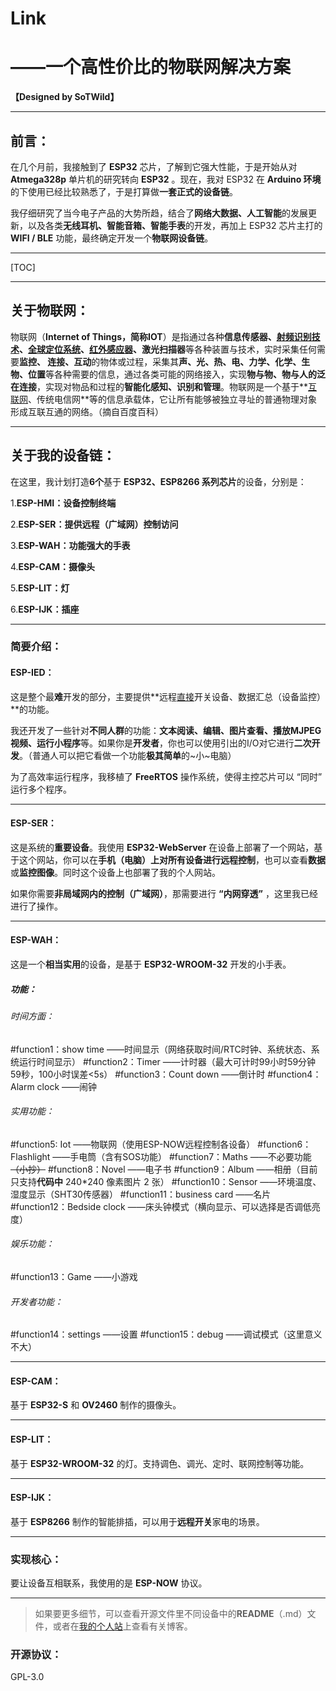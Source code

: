 # Link

# ——一个高性价比的物联网解决方案

**【Designed by SoTWild】**

------



## 前言：

在几个月前，我接触到了 **ESP32** 芯片，了解到它强大性能，于是开始从对 **Atmega328p** 单片机的研究转向 **ESP32** 。现在，我对 ESP32 在 **Arduino 环境**的下使用已经比较熟悉了，于是打算做**一套正式的设备链**。

我仔细研究了当今电子产品的大势所趋，结合了**网络大数据、人工智能**的发展更新，以及各类**无线耳机、智能音箱、智能手表**的开发，再加上 ESP32 芯片主打的 **WIFI / BLE** 功能，最终确定开发一个**物联网设备链**。

------

[TOC]

------

## 关于物联网：

物联网（**Internet of Things，简称IOT**）是指通过各种**信息传感器、[射频识别技术](https://baike.baidu.com/item/射频识别技术/9524139)、[全球定位系统](https://baike.baidu.com/item/全球定位系统/1240960)、[红外感应器](https://baike.baidu.com/item/红外感应器/9989923)、激光扫描器**等各种装置与技术，实时采集任何需要**监控、 连接、互动**的物体或过程，采集其**声、光、热、电、力学、化学、生物、位置**等各种需要的信息，通过各类可能的网络接入，实现**物与物、物与人的泛在连接**，实现对物品和过程的**智能化感知、识别和管理**。物联网是一个基于**[互联网](https://baike.baidu.com/item/互联网/199186)、传统电信网**等的信息承载体，它让所有能够被独立寻址的普通物理对象形成互联互通的网络。（摘自百度百科）

------

## 关于我的设备链：

在这里，我计划打造**6个**基于 **ESP32、ESP8266 系列芯片**的设备，分别是：

1.**ESP-HMI：设备控制终端**

2.**ESP-SER：提供远程（广域网）控制访问**

3.**ESP-WAH：功能强大的手表**

4.**ESP-CAM：摄像头**

5.**ESP-LIT：灯**

6.**ESP-IJK：插座**

------

### 简要介绍：

#### ESP-IED：

这是整个最**难**开发的部分，主要提供**远程<u>直接</u>开关设备、数据汇总（设备监控）**的功能。

我还开发了一些针对**不同人群**的功能：**文本阅读、编辑、图片查看、播放MJPEG视频、运行小程序**等。如果你是**开发者**，你也可以使用引出的I/O对它进行**二次开发**。（普通人可以把它看做一个功能**极其简单**的~小~电脑）

为了高效率运行程序，我移植了 **FreeRTOS** 操作系统，使得主控芯片可以 “同时” 运行多个程序。

------

#### ESP-SER：

这是系统的**重要设备**。我使用 **ESP32-WebServer** 在设备上部署了一个网站，基于这个网站，你可以在**手机（电脑）**上对所有设备进行**远程控制**，也可以查看**数据**或**监控图像**。同时这个设备上也部署了我的个人网站。

如果你需要**非局域网内的控制（广域网）**，那需要进行 **“内网穿透”** ，这里我已经进行了操作。

------

#### ESP-WAH：

这是一个**相当实用**的设备，是基于 **ESP32-WROOM-32** 开发的小手表。

##### 功能：

###### 时间方面：

#function1：show time				——时间显示（网络获取时间/RTC时钟、系统状态、系统运行时间显示）
		#function2：Timer						——计时器（最大可计时99小时59分钟59秒，100小时误差<5s）
		#function3：Count down			 ——倒计时
		#function4：Alarm clock			  ——闹钟

###### 实用功能：

#function5:   Iot						      ——物联网（使用ESP-NOW远程控制各设备）
		#function6：Flashlight			 	——手电筒（含有SOS功能）
		#function7：Maths				   	——不必要功能~~（小抄）~~
		#function8：Novel						——电子书
		#function9：Album				   	——相册（目前只支持**代码中** 240*240 像素图片 2 张）
		#function10：Sensor					——环境温度、湿度显示（SHT30传感器）
		#function11：business card		——名片
		#function12：Bedside clock		——床头钟模式（横向显示、可以选择是否调低亮度）

###### 娱乐功能：

#function13：Game						——小游戏

###### 开发者功能：

#function14：settings				 	——设置
		#function15：debug						——调试模式（这里意义不大）

------

#### ESP-CAM：

基于 **ESP32-S** 和 **OV2460** 制作的摄像头。

------

#### ESP-LIT：

基于 **ESP32-WROOM-32** 的灯。支持调色、调光、定时、联网控制等功能。

------

#### ESP-IJK：

基于 **ESP8266** 制作的智能排插，可以用于**远程开关**家电的场景。

------

### 实现核心：

要让设备互相联系，我使用的是 **ESP-NOW** 协议。

------

> 如果要更多细节，可以查看开源文件里不同设备中的**README**（.md）文件，或者在[我的个人站](https://sotwild.github.io)上查看有关博客。



### 开源协议：

GPL-3.0